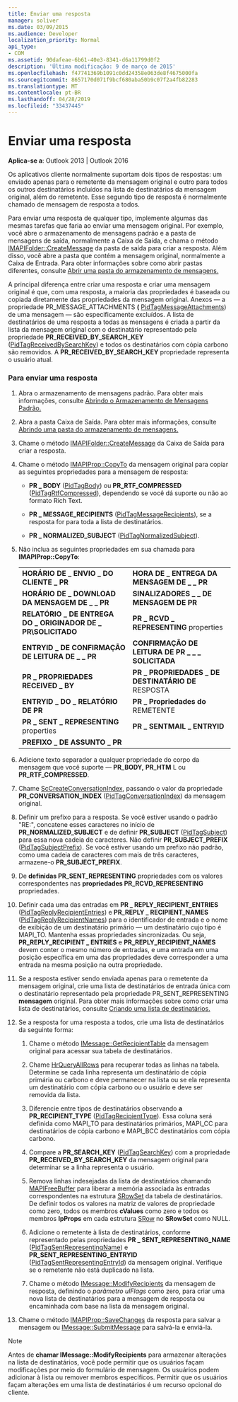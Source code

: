 ```yaml
---
title: Enviar uma resposta
manager: soliver
ms.date: 03/09/2015
ms.audience: Developer
localization_priority: Normal
api_type:
- COM
ms.assetid: 90dafeae-6b61-40e3-8341-d6a11799d0f2
description: 'Última modificação: 9 de março de 2015'
ms.openlocfilehash: f47741369b1091c0dd24358e063de8f4675000fa
ms.sourcegitcommit: 8657170d071f9bcf680aba50b9c07f2a4fb82283
ms.translationtype: MT
ms.contentlocale: pt-BR
ms.lasthandoff: 04/28/2019
ms.locfileid: "33437445"
---
```

# <a name="sending-a-reply"></a>Enviar uma resposta

**Aplica-se a**: Outlook 2013 | Outlook 2016 
  
Os aplicativos cliente normalmente suportam dois tipos de respostas: um enviado apenas para o remetente da mensagem original e outro para todos os outros destinatários incluídos na lista de destinatários da mensagem original, além do remetente. Esse segundo tipo de resposta é normalmente chamado de mensagem de resposta a todos.
  
Para enviar uma resposta de qualquer tipo, implemente algumas das mesmas tarefas que faria ao enviar uma mensagem original. Por exemplo, você abre o armazenamento de mensagens padrão e a pasta de mensagens de saída, normalmente a Caixa de Saída, e chama o método [IMAPIFolder::CreateMessage](imapifolder-createmessage.md) da pasta de saída para criar a resposta. Além disso, você abre a pasta que contém a mensagem original, normalmente a Caixa de Entrada. Para obter informações sobre como abrir pastas diferentes, consulte [Abrir uma pasta do armazenamento de mensagens.](opening-a-message-store-folder.md)
  
A principal diferença entre criar uma resposta e criar uma mensagem original é que, com uma resposta, a maioria das propriedades é baseada ou copiada diretamente das propriedades da mensagem original. Anexos — a propriedade PR_MESSAGE_ATTACHMENTS **(** [PidTagMessageAttachments](pidtagmessageattachments-canonical-property.md)) de uma mensagem — são especificamente excluídos. A lista de destinatários de uma resposta a todas as mensagens é criada a partir da lista da mensagem original com o destinatário representado pela propriedade **PR_RECEIVED_BY_SEARCH_KEY** ([PidTagReceivedBySearchKey](pidtagreceivedbysearchkey-canonical-property.md)) e todos os destinatários com cópia carbono são removidos. A **PR_RECEIVED_BY_SEARCH_KEY** propriedade representa o usuário atual. 
  
### <a name="to-send-a-reply"></a>Para enviar uma resposta
  
1. Abra o armazenamento de mensagens padrão. Para obter mais informações, consulte [Abrindo o Armazenamento de Mensagens Padrão.](opening-the-default-message-store.md)
    
2. Abra a pasta Caixa de Saída. Para obter mais informações, consulte [Abrindo uma pasta do armazenamento de mensagens.](opening-a-message-store-folder.md)
    
3. Chame o método [IMAPIFolder::CreateMessage](imapifolder-createmessage.md) da Caixa de Saída para criar a resposta. 
    
4. Chame o método [IMAPIProp::CopyTo](imapiprop-copyto.md) da mensagem original para copiar as seguintes propriedades para a mensagem de resposta: 
    
   - **PR \_ BODY** ([PidTagBody](pidtagbody-canonical-property.md)) ou **PR_RTF_COMPRESSED** ([PidTagRtfCompressed](pidtagrtfcompressed-canonical-property.md)), dependendo se você dá suporte ou não ao formato Rich Text.
    
   - **PR \_ MESSAGE_RECIPIENTS** ([PidTagMessageRecipients](pidtagmessagerecipients-canonical-property.md)), se a resposta for para toda a lista de destinatários.
    
   - **PR \_ NORMALIZED_SUBJECT** ([PidTagNormalizedSubject](pidtagnormalizedsubject-canonical-property.md)).
    
5. Não inclua as seguintes propriedades em sua chamada para **IMAPIProp::CopyTo**:
    
    |||
    |:-----|:-----|
    |**HORÁRIO DE \_ ENVIO \_ DO CLIENTE \_ PR** <br/> |**HORA DE \_ ENTREGA DA MENSAGEM DE \_ \_ PR** <br/> |
    |**HORÁRIO DE \_ DOWNLOAD DA MENSAGEM DE \_ \_ PR** <br/> |**SINALIZADORES \_ \_ DE MENSAGEM DE PR** <br/> |
    |**RELATÓRIO \_ DE ENTREGA DO \_ ORIGINADOR DE \_ PR\SOLICITADO** <br/> |**PR \_ RCVD \_ REPRESENTING** properties  <br/> |
    |**ENTRYID \_ DE CONFIRMAÇÃO DE LEITURA DE \_ \_ PR** <br/> |**CONFIRMAÇÃO DE LEITURA DE PR \_ \_ \_ SOLICITADA** <br/> |
    |**PR \_ PROPRIEDADES RECEIVED \_ BY**  <br/> |**PR \_ PROPRIEDADES \_ DE DESTINATÁRIO DE** RESPOSTA  <br/> |
    |**ENTRYID \_ DO \_ RELATÓRIO DE PR** <br/> |**PR \_ Propriedades do** REMETENTE  <br/> |
    |**PR \_ SENT \_ REPRESENTING** properties  <br/> |**PR \_ SENTMAIL \_ ENTRYID** <br/> |
    |**PREFIXO \_ DE ASSUNTO \_ PR** <br/> | <br/> |
   
6. Adicione texto separador a qualquer propriedade do corpo da mensagem que você suporte — **PR_BODY,** **PR_HTM** L ou **PR_RTF_COMPRESSED**.
    
7. Chame [ScCreateConversationIndex](sccreateconversationindex.md), passando o valor da propriedade **PR_CONVERSATION_INDEX** ([PidTagConversationIndex](pidtagconversationindex-canonical-property.md)) da mensagem original.
    
8. Definir um prefixo para a resposta. Se você estiver usando o padrão "RE:", concatene esses caracteres no início de **PR_NORMALIZED_SUBJECT** e de definir **PR_SUBJECT** ([PidTagSubject](pidtagsubject-canonical-property.md)) para essa nova cadeia de caracteres. Não definir **PR_SUBJECT_PREFIX** ([PidTagSubjectPrefix](pidtagsubjectprefix-canonical-property.md)). Se você estiver usando um prefixo não padrão, como uma cadeia de caracteres com mais de três caracteres, armazene-o **PR_SUBJECT_PREFIX**. 
    
9. De **definidas PR_SENT_REPRESENTING** propriedades com os valores correspondentes nas **propriedades PR_RCVD_REPRESENTING** propriedades. 
    
10. Definir cada uma das entradas em **PR \_ REPLY_RECIPIENT_ENTRIES** ([PidTagReplyRecipientEntries](pidtagreplyrecipiententries-canonical-property.md)) e **PR_REPLY \_ RECIPIENT_NAMES** ([PidTagReplyRecipientNames](pidtagreplyrecipientnames-canonical-property.md)) para o identificador de entrada e o nome de exibição de um destinatário primário — um destinatário cujo tipo é MAPI_TO. Mantenha essas propriedades sincronizadas. Ou seja, **PR_REPLY_RECIPIENT \_ ENTRIES** e **PR_REPLY_RECIPIENT_NAMES** devem conter o mesmo número de entradas, e uma entrada em uma posição específica em uma das propriedades deve corresponder a uma entrada na mesma posição na outra propriedade. 
    
11. Se a resposta estiver sendo enviada apenas para o remetente da mensagem original, crie uma lista de destinatários de entrada única com o destinatário representado pela propriedade PR_SENT_REPRESENTING **mensagem** original. Para obter mais informações sobre como criar uma lista de destinatários, consulte [Criando uma lista de destinatários.](creating-a-recipient-list.md)
    
12. Se a resposta for uma resposta a todos, crie uma lista de destinatários da seguinte forma:
    
    1. Chame o método [IMessage::GetRecipientTable](imessage-getrecipienttable.md) da mensagem original para acessar sua tabela de destinatários. 
        
    2. Chame [HrQueryAllRows](hrqueryallrows.md) para recuperar todas as linhas na tabela. Determine se cada linha representa um destinatário de cópia primária ou carbono e deve permanecer na lista ou se ela representa um destinatário com cópia carbono ou o usuário e deve ser removida da lista. 
        
    3. Diferencie entre tipos de destinatários observando **a PR_RECIPIENT_TYPE** ([PidTagRecipientType](pidtagrecipienttype-canonical-property.md)). Essa coluna será definida como MAPI_TO para destinatários primários, MAPI_CC para destinatários de cópia carbono e MAPI_BCC destinatários com cópia carbono. 
        
    4. Compare a **PR_SEARCH_KEY** ([PidTagSearchKey](pidtagsearchkey-canonical-property.md)) com a propriedade **PR_RECEIVED_BY_SEARCH_KEY** da mensagem original para determinar se a linha representa o usuário. 
        
    5. Remova linhas indesejadas da lista de destinatários chamando [MAPIFreeBuffer](mapifreebuffer.md) para liberar a memória associada às entradas correspondentes na estrutura [SRowSet](srowset.md) da tabela de destinatários. De definir todos os valores na matriz de valores de propriedade como zero, todos os membros **cValues** como zero e todos os membros **lpProps** em cada estrutura [SRow](srow.md) no **SRowSet** como NULL. 
        
    6. Adicione o remetente à lista de destinatários, conforme representado pelas propriedades **PR \_ SENT_REPRESENTING_NAME** ([PidTagSentRepresentingName](pidtagsentrepresentingname-canonical-property.md)) e **PR_SENT_REPRESENTING_ENTRYID** ([PidTagSentRepresentingEntryId](pidtagsentrepresentingentryid-canonical-property.md)) da mensagem original. Verifique se o remetente não está duplicado na lista.
        
    7. Chame o método [IMessage::ModifyRecipients](imessage-modifyrecipients.md) da mensagem de resposta, definindo o  _parâmetro ulFlags_ como zero, para criar uma nova lista de destinatários para a mensagem de resposta ou encaminhada com base na lista da mensagem original. 
    
13. Chame o método [IMAPIProp::SaveChanges](imapiprop-savechanges.md) da resposta para salvar a mensagem ou [IMessage::SubmitMessage](imessage-submitmessage.md) para salvá-la e enviá-la. 
    
> [!NOTE]
> Antes de **chamar IMessage::ModifyRecipients** para armazenar alterações na lista de destinatários, você pode permitir que os usuários façam modificações por meio do formulário de mensagem. Os usuários podem adicionar à lista ou remover membros específicos. Permitir que os usuários façam alterações em uma lista de destinatários é um recurso opcional do cliente. 
  

